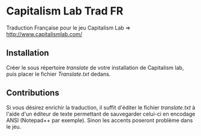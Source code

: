 Capitalism Lab Trad FR
======================

Traduction Française pour le jeu Capitalism Lab => http://www.capitalismlab.com/

Installation
------------

Créer le sous répertoire *translate* de votre installation de Capitalism lab, puis placer le fichier 
*Translate.txt* dedans.

Contributions
-------------

Si vous désirez enrichir la traduction, il suffit d'éditer le fichier *translate.txt* à l'aide d'un éditeur de texte
permettant de sauvegarder celui-ci en encodage ANSI (Notepad++ par exemple). Sinon les accents poseront problème dans le jeu.
